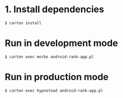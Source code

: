 # 1. Install dependencies

    $ carton install

# Run in development mode

    $ carton exec morbo android-rank-app.pl

# Run in production mode

    $ carton exec hypnotoad android-rank-app.pl
